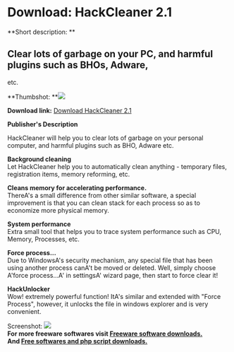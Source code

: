 # Download: HackCleaner 2.1

**Short description: **

## Clear lots of garbage on your PC, and harmful plugins such as BHOs, Adware,
etc.

  
**Thumbshot: **![](http://www.freewarefiles.com/screenshot/hackcleaner_md.jpg)   
  
**Download link:** [Download HackCleaner 2.1](http://freesoftwares.boysofts.com/HackCleaner_program_33537.html)  
  

**Publisher's Description**  
  

HackCleaner will help you to clear lots of garbage on your personal computer,
and harmful plugins such as BHO, Adware etc.

**Background cleaning**  
Let HackCleaner help you to automatically clean anything - temporary files,
registration items, memory reforming, etc.

**Cleans memory for accelerating performance.**  
ThereA's a small difference from other similar software, a special improvement
is that you can clean stack for each process so as to economize more physical
memory.

**System performance**  
Extra small tool that helps you to trace system performance such as CPU,
Memory, Processes, etc.

**Force process...**  
Due to WindowsA's security mechanism, any special file that has been using
another process canA't be moved or deleted. Well, simply choose A'force
process...A' in settingsA' wizard page, then start to force clear it!

**HackUnlocker**  
Wow! extremely powerful function! ItA's similar and extended with "Force
Process", however, it unlocks the file in windows explorer and is very
convenient.

  
  
Screenshot: ![](http://www.freewarefiles.com/screenshot/hackcleaner.jpg)  
**For more freeware softwares visit [Freeware software downloads.](http://freesoftwares.boysofts.com/)**   
**And [Free softwares and php script downloads.](http://www.boysofts.com/)**

